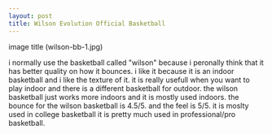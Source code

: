 ```yaml
---
layout: post
title: Wilson Evolution Official Basketball
---
```

image title (wilson-bb-1.jpg)

i normally use the basketball called "wilson" because i peronally think that it has better quality on how it bounces.
 i like it because it is an indoor basketball and i like the texture of it. it is really usefull when you want to play indoor and there is a different basketball for outdoor. the wilson basketball just works more indoors and it is mostly used indoors. the bounce for the wilson basketball is 4.5/5. and the feel is 5/5. it is moslty used in college basketball it is pretty much used in professional/pro basketball. 

